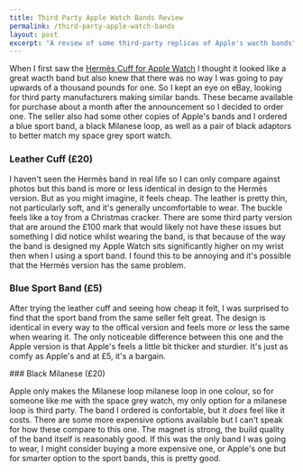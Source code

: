 ```yaml
---
title: Third Party Apple Watch Bands Review
permalink: /third-party-apple-watch-bands
layout: post
excerpt: "A review of some third-party replicas of Apple's wacth bands"
---
```


When I first saw the [Hermès Cuff for Apple Watch](http://www.apple.com/pr/library/2015/09/09Apple-and-Herm-s-Unveil-the-Apple-Watch-Herm-s-Collection.html) I thought it looked like a great wacth band but also knew that there was no way I was going to pay upwards of a thousand pounds for one. So I kept an eye on eBay, looking for third party manufacturers making similar bands. These became available for purchase about a month after the announcement so I decided to order one. The seller also had some other copies of Apple's bands and I ordered a blue sport band, a black Milanese loop, as well as a pair of black adaptors to better match my space grey sport watch.

### Leather Cuff (£20)

I haven't seen the Hermès band in real life so I can only compare against photos but this band is more or less identical in design to the Hermès version. But as you might imagine, it feels cheap. The leather is pretty thin, not particularly soft, and it's generally uncomfortable to wear. The buckle feels like a toy from a Christmas cracker. There are some third party version that are around the £100 mark that would likely not have these issues but something I did notice whilst wearing the band, is that because of the way the band is designed my Apple Watch sits significantly higher on my wrist then when I using a sport band. I found this to be annoying and it's possible that the Hermès version has the same problem.

### Blue Sport Band (£5)

After trying the leather cuff and seeing how cheap it felt, I was surprised to find that the sport band from the same seller felt great. The design is identical in every way to the offical version and feels more or less the same when wearing it. The only noticeable difference between this one and the Apple version is that Apple's feels a little bit thicker and sturdier. It's just as comfy as Apple's and at £5, it's a bargain.

### Black Milanese (£20)

Apple only makes the Milanese loop milanese loop in one colour, so for someone like me with the space grey watch, my only option for a milanese loop is third party. The band I ordered is confortable, but it *does* feel like it costs. There are some more expensive options available but I can't speak for how these compare to this one. The magnet is strong, the build quality of the band itself is reasonably good. If this was the only band I was going to wear, I might consider buying a more expensive one, or Apple's one but for smarter option to the sport bands, this is pretty good.